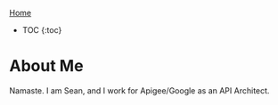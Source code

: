 [Home](http://chicken.ninja)

* TOC
{:toc}

# About Me

Namaste. I am Sean, and I work for Apigee/Google as an API Architect.
